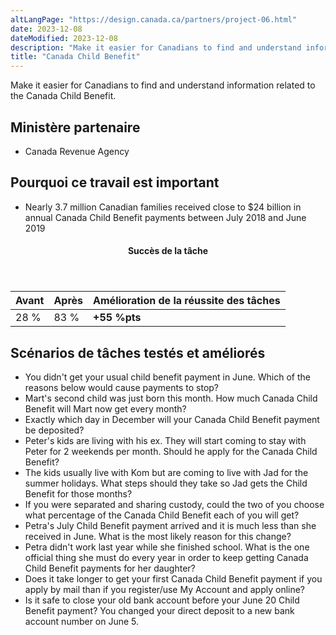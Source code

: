 ```yaml
---
altLangPage: "https://design.canada.ca/partners/project-06.html"
date: 2023-12-08
dateModified: 2023-12-08
description: "Make it easier for Canadians to find and understand information related to the Canada Child Benefit."
title: "Canada Child Benefit"
---
```

<p>Make it easier for Canadians to find and understand information related to the Canada Child Benefit.</p>
<h2>Ministère partenaire</h2>
<ul>
  <li>Canada Revenue Agency</li>
</ul>
<h2>Pourquoi ce travail est important</h2>
<ul>
  <li>Nearly 3.7 million Canadian families received close to $24 billion in annual Canada Child Benefit payments between July 2018 and June 2019</li>
</ul>
<div class="row mrgn-tp-lg mrgn-bttm-lg">
  <div class="col-md-8">
    <div class="panel panel-success">
      <header class="panel-heading">
        <h4 class="panel-title text-center">Succès de la tâche</h4>
      </header>
      <table class="table">
        <thead>
          <tr>
            <th scope="col" class="col-md-3">Avant</th>
            <th scope="col" class="col-md-3">Après</th>
            <th scope="col" class="col-md-6">Amélioration de la réussite des tâches</th>
          </tr>
        </thead>
        <tbody>
          <tr>
            <td class="table-smnum">28&nbsp;%</td>
            <td class="table-smnum">83&nbsp;%</td>
            <td class="table-smnum"><span class="text-success"><strong>+55&nbsp;%pts</strong></span></td>
          </tr>
        </tbody>
      </table>
    </div>
  </div>
</div>
<h2>Scénarios de tâches testés et améliorés</h2>
<ul class="lst-spcd">
  <li>You didn't get your usual child benefit payment in June. Which of the reasons below would cause payments to stop?</li>
  <li>Mart's second child was just born this month. How much Canada Child Benefit will Mart now get every month?</li>
  <li>Exactly which day in December will your Canada Child Benefit payment be deposited?</li>
  <li>Peter's kids are living with his ex. They will start coming to stay with Peter for 2 weekends per month. Should he apply for the Canada Child Benefit?</li>
  <li>The kids usually live with Kom but are coming to live with Jad for the summer holidays. What steps should they take so Jad gets the Child Benefit for those months?</li>
  <li>If you were separated and sharing custody, could the two of you choose what percentage of the Canada Child Benefit each of you will get?</li>
  <li>Petra's July Child Benefit payment arrived and it is much less than she received in June. What is the most likely reason for this change?</li>
  <li>Petra didn't work last year while she finished school. What is the one official thing she must do every year in order to keep getting Canada Child Benefit payments for her daughter?</li>
  <li>Does it take longer to get your first Canada Child Benefit payment if you apply by mail than if you register/use My Account and apply online?</li>
  <li>Is it safe to close your old bank account before your June 20 Child Benefit payment? You changed your direct deposit to a new bank account number on June 5.</li>
</ul>
